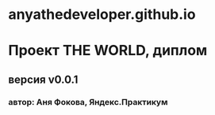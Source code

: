 # anyathedeveloper.github.io

# **Проект THE WORLD, диплом** 
## версия v0.0.1
### автор: Аня Фокова, Яндекс.Практикум